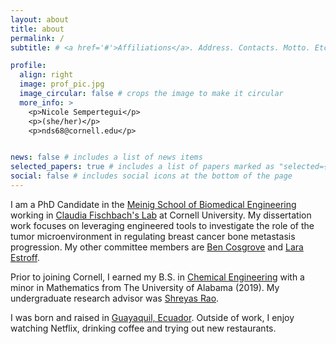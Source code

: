 ```yaml
---
layout: about
title: about
permalink: /
subtitle: # <a href='#'>Affiliations</a>. Address. Contacts. Motto. Etc.

profile:
  align: right
  image: prof_pic.jpg
  image_circular: false # crops the image to make it circular
  more_info: >
    <p>Nicole Sempertegui</p>
    <p>(she/her)</p>
    <p>nds68@cornell.edu</p>


news: false # includes a list of news items
selected_papers: true # includes a list of papers marked as "selected={true}"
social: false # includes social icons at the bottom of the page
---
```


<p>
I am a PhD Candidate in the <a href='https://www.bme.cornell.edu/bme/'>Meinig School of Biomedical Engineering</a> working in <a href="https://fischbachlab.bme.cornell.edu">Claudia Fischbach's Lab</a> at Cornell University. My dissertation work focuses on leveraging engineered tools to investigate the role of the tumor microenvironment in regulating breast cancer bone metastasis progression. My other committee members are <a href="https://https://www.bme.cornell.edu/faculty-directory/ben-cosgrove/">Ben Cosgrove</a> and <a href="https://www.mse.cornell.edu/faculty-directory/lara-estroff/">Lara Estroff</a>.


<p>
	
Prior to joining Cornell, I earned my B.S. in <a href="https://che.eng.ua.edu">Chemical Engineering</a> with a minor in Mathematics from The University of Alabama (2019). My undergraduate research advisor was <a href="https://raolab.ua.edu/">Shreyas Rao</a>. 


<p>
I was born and raised in <a href="https://en.wikipedia.org/wiki/Guayaquil">Guayaquil, Ecuador</a>. Outside of work, I enjoy watching Netflix, drinking coffee and trying out new restaurants. 
</p>
